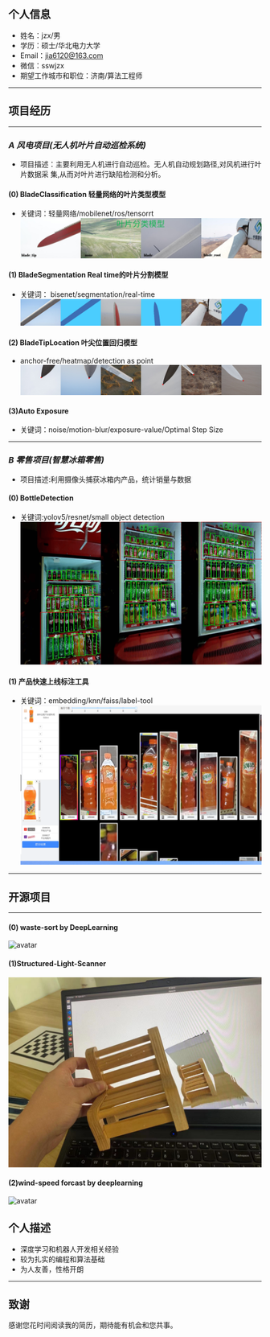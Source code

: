 ## 个人信息
- 姓名：jzx/男 
- 学历：硕士/华北电力大学
- Email：jia6120@163.com
- 微信：sswjzx
- 期望工作城市和职位：济南/算法工程师 

---

## 项目经历 

---    
### *A 风电项目(无人机叶片自动巡检系统)*
- 项目描述：主要利用无人机进行自动巡检。无人机自动规划路径,对风机进行叶片数据采
集,从而对叶片进行缺陷检测和分析。
#### (0) BladeClassification 轻量网络的叶片类型模型
- 关键词：轻量网络/mobilenet/ros/tensorrt 
![avatar](./images/blade_classification.jpg)  
#### (1) BladeSegmentation Real time的叶片分割模型
- 关键词： bisenet/segmentation/real-time
![avatar](./images/blade_segmentation.png)
#### (2) BladeTipLocation 叶尖位置回归模型
- anchor-free/heatmap/detection as point
![avatar](./images/blade_tip_location.png)

#### (3)Auto Exposure
- 关键词：noise/motion-blur/exposure-value/Optimal Step Size
---    


### *B 零售项目(智慧冰箱零售)*

- 项目描述:利用摄像头捕获冰箱内产品，统计销量与数据
#### (0) BottleDetection
- 关键词:yolov5/resnet/small object detection
![avatar](./images/bottle_detection.png)  
#### (1) 产品快速上线标注工具
- 关键词：embedding/knn/faiss/label-tool
![avatar](./images/labcluster.png) 
---    

## 开源项目

--- 
#### (0) waste-sort by DeepLearning
![avatar](https://github.com/lab135-ncepu/DL-wastesort/blob/master/pictures/1.jpg) 

#### (1)Structured-Light-Scanner
![avatar](https://github.com/jzx-gooner/Structured-Light-Scanner/blob/main/imgs/result.jpg) 

#### (2)wind-speed forcast by deeplearning
![avatar](https://github.com/lab135-ncepu/-/blob/master/%E8%BE%93%E5%85%A5%E5%8F%82%E6%95%B0%E7%A1%AE%E5%AE%9A.JPG) 


## 个人描述

- 深度学习和机器人开发相关经验
- 较为扎实的编程和算法基础
- 为人友善，性格开朗
      
---      
## 致谢
感谢您花时间阅读我的简历，期待能有机会和您共事。

